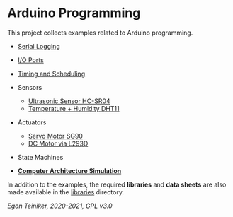 # Arduino Programming

This project collects examples related to Arduino programming.

* [Serial Logging](https://github.com/teiniker/teiniker-lectures-arduino/tree/main/interfaces/serial)

* [I/O Ports](https://github.com/teiniker/teiniker-lectures-arduino/tree/main/io-ports)

 * [Timing and Scheduling](https://github.com/teiniker/teiniker-lectures-arduino/tree/main/timing)

* Sensors
  * [Ultrasonic Sensor HC-SR04](https://github.com/teiniker/teiniker-lectures-arduino/tree/main/sensors/hc-sr04)
  * [Temperature + Humidity DHT11](https://github.com/teiniker/teiniker-lectures-arduino/tree/main/sensors/dht11)
  
* Actuators
  * [Servo Motor SG90](https://github.com/teiniker/teiniker-lectures-arduino/tree/main/actuators/sg90)
  * [DC Motor via L293D](https://github.com/teiniker/teiniker-lectures-arduino/tree/main/actuators/L293)
 
* State Machines


* [**Computer Architecture Simulation**](https://github.com/teiniker/teiniker-lectures-arduino/blob/main/simulation)

In addition to the examples, the required **libraries** and **data sheets** are also made available in the 
[libraries](https://github.com/teiniker/teiniker-lectures-arduino/tree/main/libraries) directory.



*Egon Teiniker, 2020-2021, GPL v3.0* 
